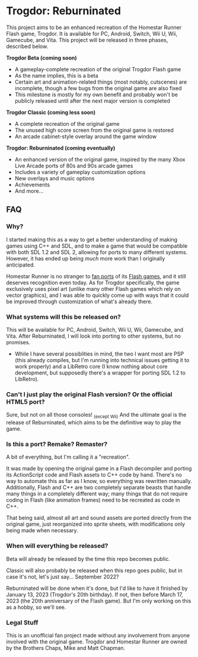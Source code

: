# Trogdor: Reburninated
This project aims to be an enhanced recreation of the Homestar Runner Flash game, Trogdor. It is available for PC, Android, Switch, Wii U, Wii, Gamecube, and Vita.
This project will be released in three phases, described below.

**Trogdor Beta (coming soon)**
- A gameplay-complete recreation of the original Trogdor Flash game
- As the name implies, this is a beta
- Certain art and animation-related things (most notably, cutscenes) are incomplete, though a few bugs from the original game are also fixed
- This milestone is mostly for my own benefit and probably won't be publicly released until after the next major version is completed

**Trogdor Classic (coming less soon)**
- A complete recreation of the original game
- The unused high score screen from the original game is restored
- An arcade cabinet-style overlay around the game window

**Trogdor: Reburninated (coming eventually)**
- An enhanced version of the original game, inspired by the many Xbox Live Arcade ports of 80s and 90s arcade games
- Includes a variety of gameplay customization options
- New overlays and music options
- Achievements
- And more...

## FAQ
### Why?
I started making this as a way to get a better understanding of making games using C++ and SDL, and to make a game that would be compatible with both SDL 1.2 and SDL 2, allowing for ports to many different systems. However, it has ended up being *much* more work than I originally anticipated.

Homestar Runner is no stranger to [fan ports](https://www.mrphlip.com/ds/pop_tire/) of its [Flash games](https://www.mrphlip.com/ds/secret/), and it still deserves recognition even today. As for Trogdor specifically, the game exclusively uses pixel art (unlike many other Flash games which rely on vector graphics), and I was able to quickly come up with ways that it could be improved through customization of what's already there.

### What systems will this be released on?
This will be available for PC, Android, Switch, Wii U, Wii, Gamecube, and Vita. After Reburninated, I will look into porting to other systems, but no promises.
- While I have several possiblities in mind, the two I want most are PSP (this already compiles, but I'm running into technical issues getting it to work properly) and a LibRetro core (I know nothing about core development, but supposedly there's a wrapper for porting SDL 1.2 to LibRetro).

### Can't I just play the original Flash version? Or the official HTML5 port?
Sure, but not on all those consoles! <sub>(except Wii)</sub> And the ultimate goal is the release of Reburninated, which aims to be the definitive way to play the game.

### Is this a port? Remake? Remaster?
A bit of everything, but I'm calling it a "recreation".

It was made by opening the original game in a Flash decompiler and porting its ActionScript code and Flash assets to C++ code by hand. There's no way to automate this as far as I know, so everything was rewritten manually. Additionally, Flash and C++ are two completely separate beasts that handle many things in a completely different way; many things that do not require coding in Flash (like animation frames) need to be recreated as code in C++.

That being said, almost all art and sound assets are ported directly from the original game, just reorganized into sprite sheets, with modifications only being made when necessary.

### When will everything be released?
Beta will already be released by the time this repo becomes public.

Classic will also probably be released when this repo goes public, but in case it's not, let's just say... September 2022?

Reburninated will be done when it's done, but I'd like to have it finished by January 13, 2023 (Trogdor's 20th birthday). If not, then before March 17, 2023 (the 20th anniversary of the Flash game). But I'm only working on this as a hobby, so we'll see.

### Legal Stuff
This is an unofficial fan project made without any involvement from anyone involved with the original game. Trogdor and Homestar Runner are owned by the Brothers Chaps, Mike and Matt Chapman.
